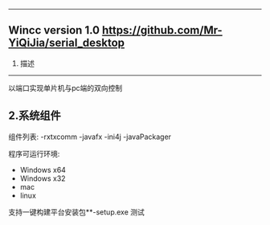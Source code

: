 ------------------------------------------------------------------------------
Wincc
version 1.0		https://github.com/Mr-YiQiJia/serial_desktop
------------------------------------------------------------------------------

1. 描述
--------------
以端口实现单片机与pc端的双向控制

2.系统组件
--------------
组件列表:
-rxtxcomm
-javafx
-ini4j
-javaPackager

程序可运行环境:
- Windows x64
- Windows x32
- mac
- linux

支持一键构建平台安装包**-setup.exe
测试